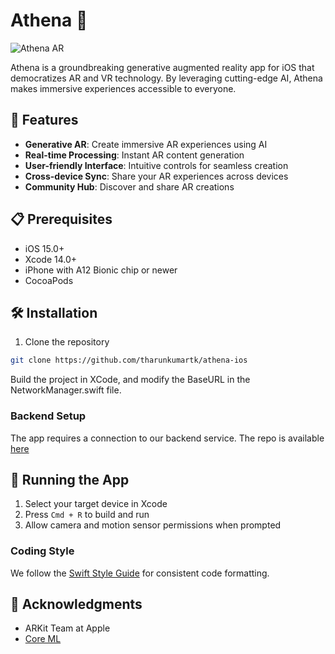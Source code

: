 # Athena 🌟

![Athena AR](https://via.placeholder.com/800x400?text=Athena+AR)

Athena is a groundbreaking generative augmented reality app for iOS that democratizes AR and VR technology. By leveraging cutting-edge AI, Athena makes immersive experiences accessible to everyone.

## 🚀 Features

- **Generative AR**: Create immersive AR experiences using AI
- **Real-time Processing**: Instant AR content generation
- **User-friendly Interface**: Intuitive controls for seamless creation
- **Cross-device Sync**: Share your AR experiences across devices
- **Community Hub**: Discover and share AR creations

## 📋 Prerequisites

- iOS 15.0+
- Xcode 14.0+
- iPhone with A12 Bionic chip or newer
- CocoaPods

## 🛠 Installation

1. Clone the repository
```bash
git clone https://github.com/tharunkumartk/athena-ios
```

Build the project in XCode, and modify the BaseURL in the NetworkManager.swift file. 


### Backend Setup

The app requires a connection to our backend service. The repo is available [here](https://github.com/minor/athena)


## 📱 Running the App

1. Select your target device in Xcode
2. Press `Cmd + R` to build and run
3. Allow camera and motion sensor permissions when prompted


### Coding Style

We follow the [Swift Style Guide](https://google.github.io/swift/) for consistent code formatting.



## 🙏 Acknowledgments

- ARKit Team at Apple
- [Core ML](https://developer.apple.com/machine-learning/)

